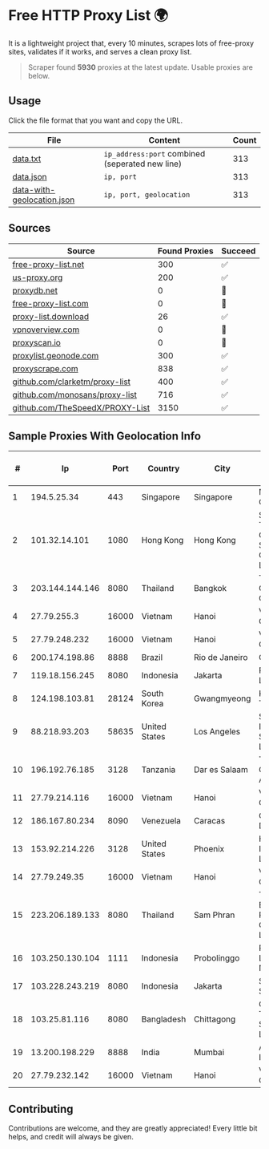 
# Free HTTP Proxy List 🌍

It is a lightweight project that, every 10 minutes, scrapes lots of free-proxy sites, validates if it works, and serves a clean proxy list.


> Scraper found **5930** proxies at the latest update. Usable proxies are below.

## Usage

Click the file format that you want and copy the URL.


|File|Content|Count|
|----|-------|-----|
|[data.txt](https://raw.githubusercontent.com/themiralay/Proxy-List-World/master/data.txt)|`ip_address:port` combined (seperated new line)|313|
|[data.json](https://raw.githubusercontent.com/themiralay/Proxy-List-World/master/data.json)|`ip, port`|313|
|[data-with-geolocation.json](https://raw.githubusercontent.com/themiralay/Proxy-List-World/master/data-with-geolocation.json)|`ip, port, geolocation`|313|

## Sources

|Source|Found Proxies|Succeed|
|------|-------------|-------|
|[free-proxy-list.net](https://free-proxy-list.net)|300|✅|
|[us-proxy.org](https://www.us-proxy.org)|200|✅|
|[proxydb.net](http://proxydb.net)|0|🚫|
|[free-proxy-list.com](https://free-proxy-list.com/?page=&port=&type%5B%5D=http&type%5B%5D=https&up_time=0&search=Search)|0|🚫|
|[proxy-list.download](https://www.proxy-list.download/HTTP)|26|✅|
|[vpnoverview.com](https://vpnoverview.com/privacy/anonymous-browsing/free-proxy-servers)|0|🚫|
|[proxyscan.io](https://www.proxyscan.io)|0|🚫|
|[proxylist.geonode.com](https://proxylist.geonode.com/api/proxy-list?limit=300&page=1&sort_by=lastChecked&sort_type=desc&protocols=http,https)|300|✅|
|[proxyscrape.com](https://api.proxyscrape.com/v2/?request=displayproxies&protocol=http&timeout=10000&country=all&ssl=all&anonymity=all)|838|✅|
|[github.com/clarketm/proxy-list](https://raw.githubusercontent.com/clarketm/proxy-list/master/proxy-list-raw.txt)|400|✅|
|[github.com/monosans/proxy-list](https://raw.githubusercontent.com/monosans/proxy-list/main/proxies/http.txt)|716|✅|
|[github.com/TheSpeedX/PROXY-List](https://raw.githubusercontent.com/TheSpeedX/PROXY-List/master/http.txt)|3150|✅|


## Sample Proxies With Geolocation Info

|#|Ip|Port|Country|City|Internet Service Provider|
|-|--|----|-------|----|-------------------------|
|1|194.5.25.34|443|Singapore|Singapore|Mod Mission Critical LLC|
|2|101.32.14.101|1080|Hong Kong|Hong Kong|Shenzhen Tencent Computer Systems Company Limited|
|3|203.144.144.146|8080|Thailand|Bangkok|True Internet Corporation CO. Ltd.|
|4|27.79.255.3|16000|Vietnam|Hanoi|Viettel Corporation|
|5|27.79.248.232|16000|Vietnam|Hanoi|Viettel Corporation|
|6|200.174.198.86|8888|Brazil|Rio de Janeiro|Claro S.A|
|7|119.18.156.245|8080|Indonesia|Jakarta|PT. Jala Lintas Media|
|8|124.198.103.81|28124|South Korea|Gwangmyeong|Korea Telecom|
|9|88.218.93.203|58635|United States|Los Angeles|Stark Industries Solutions LTD|
|10|196.192.76.185|3128|Tanzania|Dar es Salaam|Tanzania e-Government Agency|
|11|27.79.214.116|16000|Vietnam|Hanoi|Viettel Corporation|
|12|186.167.80.234|8090|Venezuela|Caracas|Corporacion Digitel C.A.|
|13|153.92.214.226|3128|United States|Phoenix|Hostinger International Limited|
|14|27.79.249.35|16000|Vietnam|Hanoi|Viettel Corporation|
|15|223.206.189.133|8080|Thailand|Sam Phran|Triple T Broadband Public Company Limited|
|16|103.250.130.104|1111|Indonesia|Probolinggo|PT Jawara Lintas Data Nusantara|
|17|103.228.243.219|8080|Indonesia|Jakarta|SpaceX Starlink|
|18|103.25.81.116|8080|Bangladesh|Chittagong|Chittagong Telecom Services Limited|
|19|13.200.198.229|8888|India|Mumbai|Amazon.com, Inc.|
|20|27.79.232.142|16000|Vietnam|Hanoi|Viettel Corporation|



## Contributing

Contributions are welcome, and they are greatly appreciated! Every
little bit helps, and credit will always be given.

